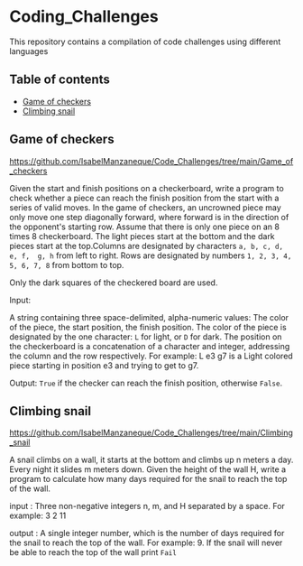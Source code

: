 # Coding_Challenges
This repository contains a compilation of code challenges using different languages 

## Table of contents

* [Game of checkers](#game-of-checkers)
* [Climbing snail](#climbing-snail)


## Game of checkers

https://github.com/IsabelManzaneque/Code_Challenges/tree/main/Game_of_checkers

Given the start and finish positions on a checkerboard, write a program to check whether a piece can reach the finish position from the start with a series of valid moves. In 
the game of checkers, an uncrowned piece may only move one step diagonally forward, where forward is in the direction of the opponent's starting row. Assume that there is 
only one piece on an 8 times 8 checkerboard. The light pieces start at the bottom and the dark pieces start at the top.Columns are designated by characters `a, b, c, d, e, f, 
g, h` from left to right. Rows are designated by numbers `1, 2, 3, 4, 5, 6, 7, 8` from bottom to top.

Only the dark squares of the checkered board are used.

Input:

A string containing three space-delimited, alpha-numeric values: The color of the piece, the start position, the finish position.
The color of the piece is designated by the one character: `L` for light, or `D` for dark.
The position on the checkerboard is a concatenation of a character and integer, addressing the column and the row respectively. 
For example: L e3 g7  is a Light colored piece starting in position e3 and trying to get to g7.


Output: `True` if the checker can reach the finish position, otherwise `False`.


## Climbing snail

https://github.com/IsabelManzaneque/Code_Challenges/tree/main/Climbing_snail

A snail climbs on a wall, it starts at the bottom and climbs up n meters a day. Every night it slides m meters down.
Given the height of the wall H, write a program to calculate how many days required for the snail to reach the top of the wall.

input : Three non-negative integers n, m, and H separated by a space. For example: 3 2 11

output : A single integer number, which is the number of days required for the snail to reach the top of the wall. For example: 9.
If the snail will never be able to reach the top of the wall print `Fail`


